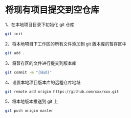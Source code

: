# 将现有项目提交到空仓库

1、在本地项目目录下初始化 git 仓库

```bash
git init
```

2、将本地项目下工作区的所有文件添加到 git 版本库的暂存区中

```bash
git add .
```

3、将暂存区的文件进行提交到版本库

```bash
git commit -m "{描述}"
```

4、设置本地项目版本库的远程仓库地址

```bash
git remote add origin https://github.com/xxx/xxx.git
```

5、将本地版本推送到 git 上

```bash
git push origin master
```